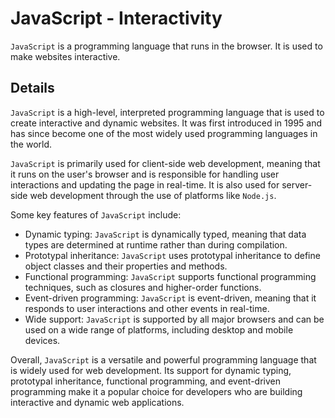 # JavaScript - Interactivity

`JavaScript` is a programming language that runs in the browser.
It is used to make websites interactive.

## Details

`JavaScript` is a high-level, interpreted programming language that is used to create interactive and dynamic websites.
It was first introduced in 1995 and has since become one of the most widely used programming languages in the world.

`JavaScript` is primarily used for client-side web development, meaning that it runs on the user's browser and is responsible for handling user interactions and updating the page in real-time. It is also used for server-side web development through the use of platforms like `Node.js`.

Some key features of `JavaScript` include:

-   Dynamic typing: `JavaScript` is dynamically typed, meaning that data types are determined at runtime rather than during compilation.
-   Prototypal inheritance: `JavaScript` uses prototypal inheritance to define object classes and their properties and methods.
-   Functional programming: `JavaScript` supports functional programming techniques, such as closures and higher-order functions.
-   Event-driven programming: `JavaScript` is event-driven, meaning that it responds to user interactions and other events in real-time.
-   Wide support: `JavaScript` is supported by all major browsers and can be used on a wide range of platforms, including desktop and mobile devices.

Overall, `JavaScript` is a versatile and powerful programming language that is widely used for web development.
Its support for dynamic typing, prototypal inheritance, functional programming, and event-driven programming make it a popular choice for developers who are building interactive and dynamic web applications.
